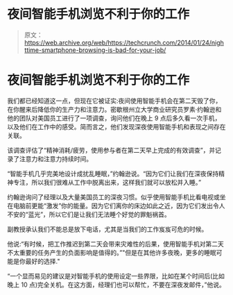 # 夜间智能手机浏览不利于你的工作

> 原文：<https://web.archive.org/web/https://techcrunch.com/2014/01/24/nighttime-smartphone-browsing-is-bad-for-your-job/>

# 夜间智能手机浏览不利于你的工作

我们都已经知道这一点，但现在它被证实:夜间使用智能手机会在第二天毁了你，在你醒来后降低你的生产力和注意力。密歇根州立大学商业研究员罗素·约翰逊和他的团队对美国员工进行了一项调查，询问他们在晚上 9 点后多久看一次手机，以及他们在工作中的感受。简而言之，他们发现深夜使用智能手机和表现之间存在关联。

该调查评估了“精神消耗/疲劳，使用参与者在第二天早上完成的有效调查”，并记录了注意力和注意力持续时间。

“智能手机几乎完美地设计成扰乱睡眠，”约翰逊说。“因为它们让我们在深夜保持精神专注，所以我们很难从工作中脱离出来，这样我们就可以放松并入睡。”

约翰逊询问了经理以及大量美国员工的深夜习惯。似乎使用智能手机比看电视或坐在电脑前更能“激发”你的能量。因为它们离你的床边如此之近，因为它们发出令人不安的“蓝光”，所以它们是让我们无法睡个好觉的罪魁祸首。

副教授承认我们不能总是放下电话，尤其是当我们的工作岌岌可危的时候。

他说:“有时候，把工作推迟到第二天会带来灾难性的后果，使用智能手机对第二天不太重要的任务产生的负面影响是值得的。”"但是在其他许多夜晚，更多的睡眠可能是你最好的选择."

“一个显而易见的建议是对智能手机的使用设定一些界限，比如在某个时间后(比如晚上 10 点)完全关机。在这方面，经理们也可以帮忙，不要在深夜发邮件，”他说。